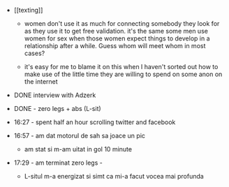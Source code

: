- [[texting]]
	 - women don't use it as much for connecting somebody they look for as they use it to get free validation. it's the same some men use women for sex when those women expect things to develop in a relationship after a while. Guess whom will meet whom in most cases?

	 - it's easy for me to blame it on this when I haven't sorted out how to make use of the little time they are willing to spend on some anon on the internet

- DONE interview with Adzerk

- DONE - zero legs + abs (L-sit)

- 16:27 - spent half an hour scrolling twitter and facebook

- 16:57 - am dat motorul de sah sa joace un pic
	 - am stat si m-am uitat in gol 10 minute

- 17:29 - am terminat zero legs - 
	 - L-situl m-a energizat si simt ca mi-a facut vocea mai profunda
